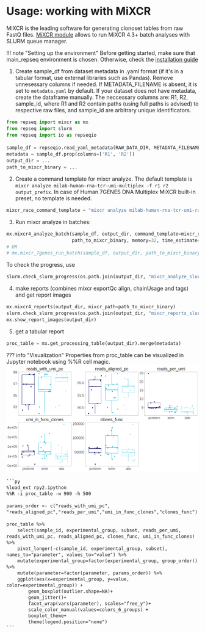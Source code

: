 # Usage: working with MiXCR

MiXCR is the leading software for generating clonoset tables from raw FastQ files. [MiXCR module](functions.md#mixcr) allows to run MiXCR 4.3+ batch analyses with SLURM queue manager.

!!! note "Setting up the environment"
    Before getting started, make sure that main_repseq environment is chosen. Otherwise, check the [installation guide](installation.md)

1) Create sample_df from dataset metadata in .yaml format (if it's in a tabular format, use external libraries such as Pandas). Remove unnesessary columns if needed. If METADATA_FILENAME is absent, it is set to `metadata.yaml` by default. If your dataset does not have metadata, create the dataframe manually. The neccessary columns are: R1, R2, sample_id, where R1 and R2 contain paths (using full paths is advised) to respective raw files, and sample_id are arbitrary unique identificators.

``` py
from repseq import mixcr as mx
from repseq import slurm
from repseq import io as repseqio

sample_df = repseqio.read_yaml_metadata(RAW_DATA_DIR, METADATA_FILENAME)
metadata = sample_df.prop(columns=['R1', 'R2'])
output_dir = ...
path_to_mixcr_binary = ...
```

2) Create a command template for mixcr analyze. The default template is `mixcr analyze milab-human-rna-tcr-umi-multiplex -f r1 r2 output_prefix`. In case of Human 7GENES DNA Multiplex MiXCR built-in preset, no template is needed.

```py
mixcr_race_command_template = "mixcr analyze milab-human-rna-tcr-umi-race -f r1 r2 output_prefix"
```

3) Run mixcr analyze in batches:

```py
mx.mixcr4_analyze_batch(sample_df, output_dir, command_template=mixcr_race_command_template,
                        path_to_mixcr_binary, memory=32, time_estimate=1.5)
# OR 
# mx.mixcr_7genes_run_batch(sample_df, output_dir, path_to_mixcr_binary, memory=32, time_estimate=1.5)
```

To check the progress, use

```py
slurm.check_slurm_progress(os.path.join(output_dir, "mixcr_analyze_slurm_batch.log"), loop=True)
```

4) make reports (combines mixcr exportQc align, chainUsage and tags) and get report images

```py
mx.mixcr4_reports(output_dir, mixcr_path=path_to_mixcr_binary)
slurm.check_slurm_progress(os.path.join(output_dir, "mixcr_reports_slurm_batch.log"), loop=True
mx.show_report_images(output_dir)
```

5) get a tabular report

```py
proc_table = mx.get_processing_table(output_dir).merge(metadata)
```

??? info "Visualization"
    Properties from proc_table can be visualized in Jupyter notebook using %%R cell magic. 
    ![proc_table](images_docs/proc_table.png)
    
    ```py
    %load_ext rpy2.ipython
    %%R -i proc_table -w 900 -h 500

    params_order <- c("reads_with_umi_pc", "reads_aligned_pc","reads_per_umi","umi_in_func_clones","clones_func")

    proc_table %>%
        select(sample_id, experimental_group, subset, reads_per_umi, reads_with_umi_pc, reads_aligned_pc, clones_func, umi_in_func_clones) %>%
        pivot_longer(-c(sample_id, experimental_group, subset), names_to="parameter", values_to="value") %>%
        mutate(experimental_group=factor(experimental_group, group_order)) %>%
        mutate(parameter=factor(parameter, params_order)) %>%
        ggplot(aes(x=experimental_group, y=value, color=experimental_group)) +
            geom_boxplot(outlier.shape=NA)+
            geom_jitter()+
            facet_wrap(vars(parameter), scales="free_y")+
            scale_color_manual(values=colors_6_groups) + 
            boxplot_theme+
            theme(legend.position="none")
    ```
